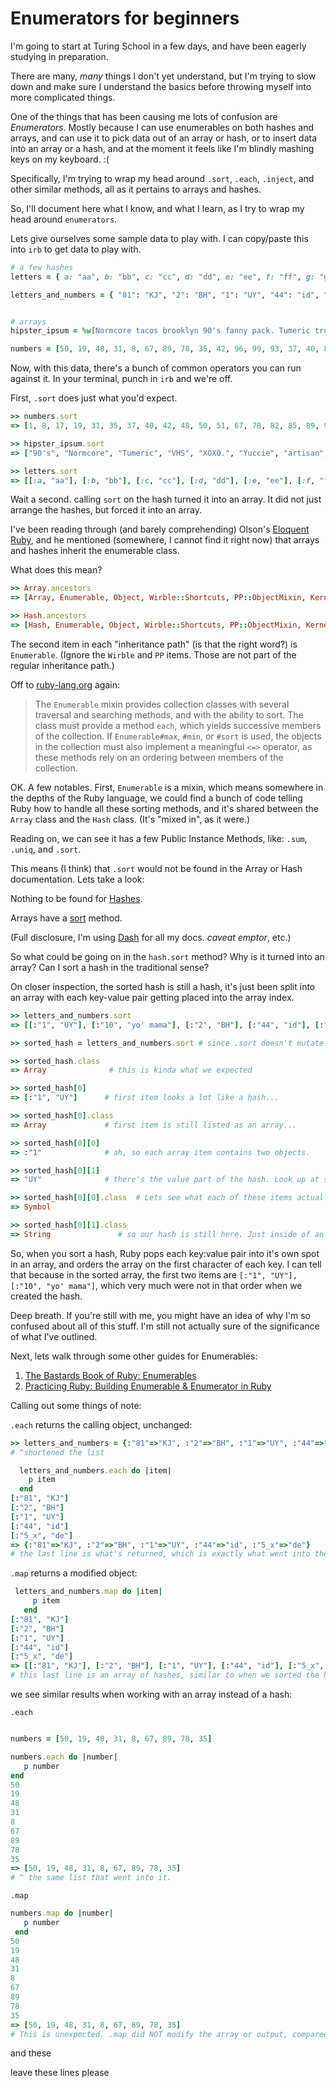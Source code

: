 # Enumerators for beginners


I'm going to start at Turing School in a few days, and have been eagerly studying in preparation.

There are many, _many_ things I don't yet understand, but I'm trying to slow down and make sure I understand the basics before throwing myself into more complicated things.

One of the things that has been causing me lots of confusion are _Enumerators_. Mostly because I can use enumerables on both hashes and arrays, and can use it to pick data out of an array or hash, or to insert data into an array or a hash, and at the moment it feels like I'm blindly mashing keys on my keyboard. :(

Specifically, I'm trying to wrap my head around `.sort`, `.each`, `.inject`, and other similar methods, all as it pertains to arrays and hashes.

So, I'll document here what I know, and what I learn, as I try to wrap my head around `enumerators`.

Lets give ourselves some sample data to play with. I can copy/paste this into `irb` to get data to play with.

```ruby
# a few hashes
letters = { a: "aa", b: "bb", c: "cc", d: "dd", e: "ee", f: "ff", g: "gg", h: "hh" }

letters_and_numbers = { "81": "KJ", "2": "BH", "1": "UY", "44": "id", "5_x": "de", "6mus": "qw", "7": "21", "8": "&&", "9": "Josh", "10": "yo' mama" }


# arrays
hipster_ipsum = %w[Normcore tacos brooklyn 90's fanny pack. Tumeric trust fund pop-up, fam cronut fashion axe humblebrag roof party live-edge authentic gluten-free. Yuccie coloring book artisan drinking vinegar, VHS ugh yr synth edison bulb waistcoat bitters cronut poutine live-edge XOXO.]

numbers = [50, 19, 48, 31, 8, 67, 89, 78, 35, 42, 96, 99, 93, 37, 40, 85, 82, 17, 51, 1]

```

Now, with this data, there's a bunch of common operators you can run against it. In your terminal, punch in `irb` and we're off.


First, `.sort` does just what you'd expect.
```ruby
>> numbers.sort
=> [1, 8, 17, 19, 31, 35, 37, 40, 42, 48, 50, 51, 67, 78, 82, 85, 89, 93, 96, 99]

>> hipster_ipsum.sort
=> ["90's", "Normcore", "Tumeric", "VHS", "XOXO.", "Yuccie", "artisan", "authentic", "axe", "bitters", "book", "brooklyn", "bulb", "coloring", "cronut", "cronut", "drinking", "edison", "fam", "fanny", "fashion", "fund", "gluten-free.", "humblebrag", "live-edge", "live-edge", "pack.", "party", "pop-up,", "poutine", "roof", "synth", "tacos", "trust", "ugh", "vinegar,", "waistcoat", "yr"]

>> letters.sort
=> [[:a, "aa"], [:b, "bb"], [:c, "cc"], [:d, "dd"], [:e, "ee"], [:f, "ff"], [:g, "gg"], [:h, "hh"]]
```
Wait a second. calling `sort` on the hash turned it into an array. It did not just arrange the hashes, but forced it into an array.

I've been reading through (and barely comprehending) Olson's [Eloquent Ruby](https://www.amazon.com/Eloquent-Ruby-Addison-Wesley-Professional/dp/0321584104), and he mentioned (somewhere, I cannot find it right now) that arrays and hashes inherit the enumerable class.

What does this mean?

```ruby
>> Array.ancestors
=> [Array, Enumerable, Object, Wirble::Shortcuts, PP::ObjectMixin, Kernel, BasicObject]

>> Hash.ancestors
=> [Hash, Enumerable, Object, Wirble::Shortcuts, PP::ObjectMixin, Kernel, BasicObject]
```

The second item in each "inheritance path" (is that the right word?) is `Enumerable`. (Ignore the `Wirble` and `PP` items. Those are not part of the regular inheritance path.)

Off to [ruby-lang.org](http://ruby-doc.org/core-2.4.0/Enumerable.html) again:

> The `Enumerable` mixin provides collection classes with several traversal and searching methods, and with the ability to sort. The class must provide a method `each`, which yields successive members of the collection. If `Enumerable#max`, `#min`, or `#sort` is used, the objects in the collection must also implement a meaningful `<=>` operator, as these methods rely on an ordering between members of the collection.

OK. A few notables. First, `Enumerable` is a mixin, which means somewhere in the depths of the Ruby language, we could find a bunch of code telling Ruby how to handle all these sorting methods, and it's shared between the `Array` class and the `Hash` class. (It's "mixed in", as it were.)


Reading on, we can see it has a few Public Instance Methods, like: `.sum`, `.uniq`, and `.sort`.

This means (I think) that `.sort` would not be found in the Array or Hash documentation. Lets take a look:

Nothing to be found for [Hashes](https://docs.ruby-lang.org/en/2.0.0/Hash.html).

Arrays have a [sort](https://ruby-doc.org/core-2.2.0/Array.html#method-i-sort) method.

(Full disclosure, I'm using [Dash](https://kapeli.com/dash) for all my docs. _caveat emptor_, etc.)

So what could be going on in the `hash.sort` method? Why is it turned into an array? Can I sort a hash in the traditional sense?

On closer inspection, the sorted hash is still a hash, it's just been split into an array with each key-value pair getting placed into the array index.

```ruby
>> letters_and_numbers.sort
=> [[:"1", "UY"], [:"10", "yo' mama"], [:"2", "BH"], [:"44", "id"], [:"5_x", "de"], [:"6mus", "qw"], [:"7", "21"], [:"8", "&&"], [:"81", "KJ"], [:"9", "Josh"]]

>> sorted_hash = letters_and_numbers.sort # since .sort doesn't mutate the caller, we need to assign it to a new variable, or use the ! method.

>> sorted_hash.class
=> Array              # this is kinda what we expected

>> sorted_hash[0]
=> [:"1", "UY"]      # first item looks a lot like a hash...

>> sorted_hash[0].class
=> Array             # first item is still listed as an array...

>> sorted_hash[0][0]
=> :"1"              # ah, so each array item contains two objects.

>> sorted_hash[0][1]
=> "UY"              # there's the value part of the hash. Look up at sorted_hash[0]

>> sorted_hash[0][0].class  # Lets see what each of these items actually are
=> Symbol

>> sorted_hash[0][1].class
=> String               # so our hash is still here. Just inside of an array object.
```

So, when you sort a hash, Ruby pops each key:value pair into it's own spot in an array, and orders the array on the first character of each key. I can tell that because in the sorted array, the first two items are `[:"1", "UY"], [:"10", "yo' mama"]`, which very much were not in that order when we created the hash.


Deep breath. If you're still with me, you might have an idea of why I'm so confused about all of this stuff. I'm still not actually sure of the significance of what I've outlined.

Next, lets walk through some other guides for Enumerables:

1. [The Bastards Book of Ruby: Enumerables](http://ruby.bastardsbook.com/chapters/enumerables/)
2. [Practicing Ruby: Building Enumerable & Enumerator in Ruby](http://practicingruby.com/articles/building-enumerable-and-enumerator)

Calling out some things of note:

`.each` returns the calling object, unchanged:

```ruby
>> letters_and_numbers = {:"81"=>"KJ", :"2"=>"BH", :"1"=>"UY", :"44"=>"id", :"5_x"=>"de"}
# ^shortened the list

  letters_and_numbers.each do |item|
    p item
  end
[:"81", "KJ"]
[:"2", "BH"]
[:"1", "UY"]
[:"44", "id"]
[:"5_x", "de"]
=> {:"81"=>"KJ", :"2"=>"BH", :"1"=>"UY", :"44"=>"id", :"5_x"=>"de"}
# the last line is what's returned, which is exactly what went into the block.
```

`.map` returns a modified object:

```ruby
 letters_and_numbers.map do |item|
     p item
   end
[:"81", "KJ"]
[:"2", "BH"]
[:"1", "UY"]
[:"44", "id"]
[:"5_x", "de"]
=> [[:"81", "KJ"], [:"2", "BH"], [:"1", "UY"], [:"44", "id"], [:"5_x", "de"]]
# this last line is an array of hashes, similar to when we sorted the hash.
```

we see similar results when working with an array instead of a hash:

`.each`

```ruby

numbers = [50, 19, 48, 31, 8, 67, 89, 78, 35]

numbers.each do |number|
   p number
end
50
19
48
31
8
67
89
78
35
=> [50, 19, 48, 31, 8, 67, 89, 78, 35]
# ^ the same list that went into it.
```

`.map`

```ruby
numbers.map do |number|
   p number
 end
50
19
48
31
8
67
89
78
35
=> [50, 19, 48, 31, 8, 67, 89, 78, 35]
# This is unexpected. .map did NOT modify the array or output, compared to .map being called on a hash above.
```






and these


leave these lines please
